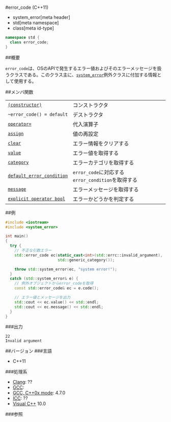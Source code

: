#error_code (C++11)
* system_error[meta header]
* std[meta namespace]
* class[meta id-type]

```cpp
namespace std {
  class error_code;
}
```

##概要

`error_code`は、OSのAPIで発生するエラー値およびそのエラーメッセージを扱うクラスである。このクラス主に、[`system_error`](./system_error.md)例外クラスに付加する情報として使用する。

##メンバ関数

| | |
|-----------------------------------------------------------------------------------------------------------------------------------------------------|-----------------------------------------------------------------------------------|
| [`(constructor)`](./error_code/op_constructor.md) | コンストラクタ |
| `~error_code() = default` | デストラクタ |
| [`operator=`](./error_code/op_assign.md) | 代入演算子 |
| [`assign`](./error_code/assign.md) | 値の再設定 |
| [`clear`](./error_code/clear.md) | エラー情報をクリアする |
| [`value`](./error_code/value.md) | エラー値を取得する |
| [`category`](./error_code/category.md) | エラーカテゴリを取得する |
| [`default_error_condition`](./error_code/default_error_condition.md) | `error_code`に対応する`error_condition`を取得する |
| [`message`](./error_code/message.md) | エラーメッセージを取得する |
| [`explicit operator bool`](./error_code/op_bool.md) | エラーかどうかを判定する |

##例
```cpp
#include <iostream>
#include <system_error>

int main()
{
  try {
    // 不正な引数エラー
    std::error_code ec(static_cast<int>(std::errc::invalid_argument),
                       std::generic_category());

    throw std::system_error(ec, "system error!");
  }
  catch (std::system_error& e) {
    // 例外オブジェクトからerror_codeを取得
    const std::error_code& ec = e.code();

    // エラー値とメッセージを出力
    std::cout << ec.value() << std::endl;
    std::cout << ec.message() << std::endl;
  }
}
```

###出力
```
22
Invalid argument
```

##バージョン
###言語
- C++11

###処理系
- [Clang](/implementation.md#clang): ??
- [GCC](/implementation.md#gcc): 
- [GCC, C++0x mode](/implementation.md#gcc): 4.7.0
- [ICC](/implementation.md#icc): ??
- [Visual C++](/implementation.md#visual_cpp) 10.0


###参照

